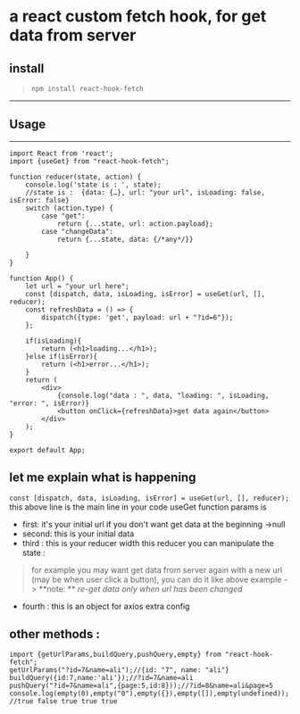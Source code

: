 # a react custom fetch hook, for get data from server

## install
> `npm install react-hook-fetch`

***
## Usage

***
```
import React from 'react';
import {useGet} from "react-hook-fetch";

function reducer(state, action) {
    console.log('state is : ', state);
    //state is :  {data: {…}, url: "your url", isLoading: false, isError: false}
    switch (action.type) {
        case "get":
            return {...state, url: action.payload};
        case "changeData":
            return {...state, data: {/*any*/}}

    }
}

function App() {
    let url = "your url here";
    const [dispatch, data, isLoading, isError] = useGet(url, [], reducer);
    const refreshData = () => {
        dispatch({type: 'get', payload: url + "?id=6"});
    };

    if(isLoading){
        return (<h1>loading...</h1>);
    }else if(isError){
        return (<h1>error...</h1>);
    }
    return (
        <div>
            {console.log("data : ", data, "loading: ", isLoading, "error: ", isError)}
            <button onClick={refreshData}>get data again</button>
        </div>
    );
}

export default App;

```
## let me explain what is happening

`const [dispatch, data, isLoading, isError] = useGet(url, [], reducer);`
this above line is the main line in your code useGet function params is
* first:  it's your initial url if you don't want get data at the beginning ->null
* second: this is your initial data
* third : this is your reducer width this reducer you can manipulate the state :
> for example you may want get data from server again with a new url (may be when user click a button), you can do it like above example
-> **note: ** _re-get data only when url has been changed_
* fourth : this is an object for axios extra config
## other methods :

```
import {getUrlParams,buildQuery,pushQuery,empty} from "react-hook-fetch";
getUrlParams("?id=7&name=ali");//{id: "7", name: "ali"}
buildQuery({id:7,name:'ali'});//?id=7&name=ali
pushQuery("?id=7&name=ali",{page:5,id:8}));//?id=8&name=ali&page=5
console.log(empty(0),empty("0"),empty({}),empty([]),empty(undefined));
//true false true true true
```
